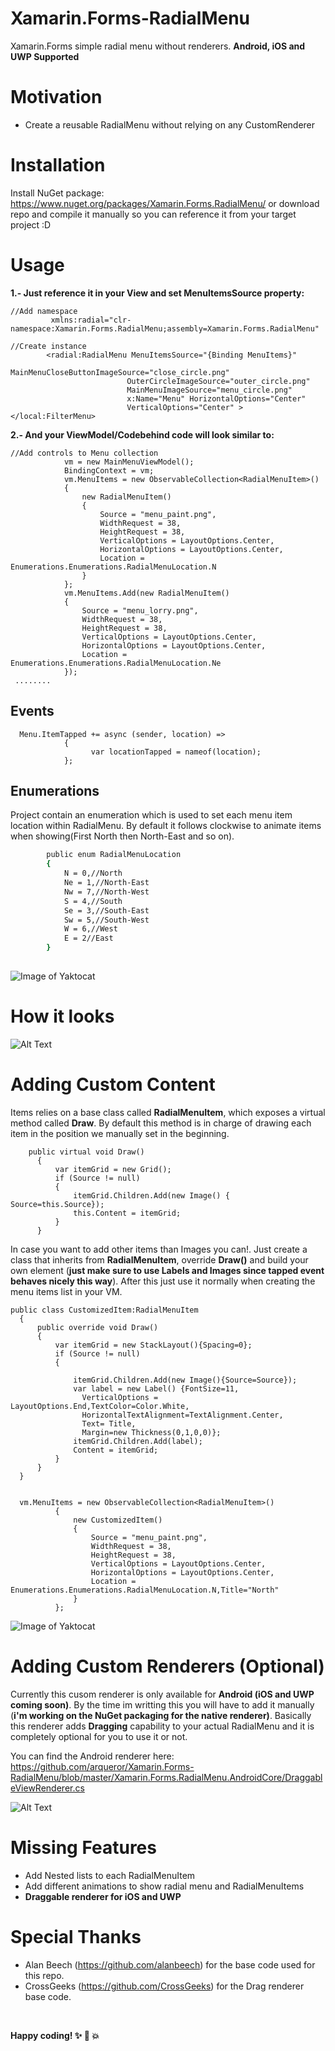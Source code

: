 # Xamarin.Forms-RadialMenu
Xamarin.Forms simple radial menu without renderers. **Android, iOS and UWP Supported**


# Motivation
  - Create a reusable RadialMenu without relying on any CustomRenderer
 
 
# Installation
Install NuGet package: https://www.nuget.org/packages/Xamarin.Forms.RadialMenu/
or download repo and compile it manually so you can reference it from your target project :D


# Usage
**1.- Just reference it in your View and set MenuItemsSource property:**
```
//Add namespace
         xmlns:radial="clr-namespace:Xamarin.Forms.RadialMenu;assembly=Xamarin.Forms.RadialMenu"

//Create instance
        <radial:RadialMenu MenuItemsSource="{Binding MenuItems}" 
                          MainMenuCloseButtonImageSource="close_circle.png"  
                          OuterCircleImageSource="outer_circle.png" 
                          MainMenuImageSource="menu_circle.png"  
                          x:Name="Menu" HorizontalOptions="Center" 
                          VerticalOptions="Center" ></local:FilterMenu>
  ```  
    
    
**2.- And your ViewModel/Codebehind code will look similar to:**
```
//Add controls to Menu collection
            vm = new MainMenuViewModel();
            BindingContext = vm;
            vm.MenuItems = new ObservableCollection<RadialMenuItem>()
            {
                new RadialMenuItem()
                {
                    Source = "menu_paint.png",
                    WidthRequest = 38,
                    HeightRequest = 38,
                    VerticalOptions = LayoutOptions.Center,
                    HorizontalOptions = LayoutOptions.Center,
                    Location = Enumerations.Enumerations.RadialMenuLocation.N
                }
            };
            vm.MenuItems.Add(new RadialMenuItem()
            {
                Source = "menu_lorry.png",
                WidthRequest = 38,
                HeightRequest = 38,
                VerticalOptions = LayoutOptions.Center,
                HorizontalOptions = LayoutOptions.Center,
                Location = Enumerations.Enumerations.RadialMenuLocation.Ne
            });
 ........
```

## Events
```
  Menu.ItemTapped += async (sender, location) =>
            {
                  var locationTapped = nameof(location);
            };

```

## Enumerations
Project contain an enumeration which is used to set each menu item location within RadialMenu. 
By default it follows clockwise to animate items when showing(First North then North-East and so on).
```sh
        public enum RadialMenuLocation
        {
            N = 0,//North
            Ne = 1,//North-East
            Nw = 7,//North-West
            S = 4,//South
            Se = 3,//South-East
            Sw = 5,//South-West
            W = 6,//West
            E = 2//East
        }
        
```
 ![Image of Yaktocat](https://image.shutterstock.com/image-vector/wind-rose-cardinal-points-star-260nw-1011439111.jpg)

# How it looks
![Alt Text](https://arqueror.blob.core.windows.net/publicfiles/RadialMenu.gif)
  
  
  # Adding Custom Content
  Items relies on a base class called **RadialMenuItem**, which exposes a virtual method called **Draw**. By default this method is in charge of drawing each item in the position we manually set in the beginning.
  ```
      public virtual void Draw()
        {
            var itemGrid = new Grid();
            if (Source != null)
            {
                itemGrid.Children.Add(new Image() { Source=this.Source});
                this.Content = itemGrid;
            }
        }
  ```
  In case you want to add other items than Images you can!. Just create a class that inherits from **RadialMenuItem**, override **Draw()** and build your own element (**just make sure to use Labels and Images since tapped event behaves nicely this way**). After this just use it normally when creating the menu items list in your VM.
  ```
  public class CustomizedItem:RadialMenuItem
    {
        public override void Draw()
        {
            var itemGrid = new StackLayout(){Spacing=0};
            if (Source != null)
            {
               
                itemGrid.Children.Add(new Image(){Source=Source});
                var label = new Label() {FontSize=11,
                  VerticalOptions = LayoutOptions.End,TextColor=Color.White,
                  HorizontalTextAlignment=TextAlignment.Center,
                  Text= Title, 
                  Margin=new Thickness(0,1,0,0)};
                itemGrid.Children.Add(label);
                Content = itemGrid;
            }
        }
    }
    
    
    vm.MenuItems = new ObservableCollection<RadialMenuItem>()
            {
                new CustomizedItem()
                {
                    Source = "menu_paint.png",
                    WidthRequest = 38,
                    HeightRequest = 38,
                    VerticalOptions = LayoutOptions.Center,
                    HorizontalOptions = LayoutOptions.Center,
                    Location = Enumerations.Enumerations.RadialMenuLocation.N,Title="North"
                }
            };
  ```
  ![Image of Yaktocat](https://arqueror.blob.core.windows.net/publicfiles/RadialMenu_03.PNG?raw=false)
  
# Adding Custom Renderers (Optional)
Currently this cusom renderer is only available for **Android (iOS and UWP coming soon)**. By the time im writting this you will have to add it manually (**i'm working on the NuGet packaging for the native renderer)**. Basically this renderer adds **Dragging** capability to your actual RadialMenu and it is completely optional for you to use it or not.

You can find the Android renderer here: 
https://github.com/arqueror/Xamarin.Forms-RadialMenu/blob/master/Xamarin.Forms.RadialMenu.AndroidCore/DraggableViewRenderer.cs

![Alt Text](https://arqueror.blob.core.windows.net/publicfiles/RadialMenuRendererAndroid.gif)


# Missing Features
- Add Nested lists to each RadialMenuItem
- Add different animations to show radial menu and RadialMenuItems
- **Draggable renderer for iOS and UWP**


# Special Thanks
 - Alan Beech (https://github.com/alanbeech) for the base code used for this repo.
 - CrossGeeks (https://github.com/CrossGeeks) for the Drag renderer base code.
<br/>

**Happy coding! :sparkles: :camel: :boom:**
